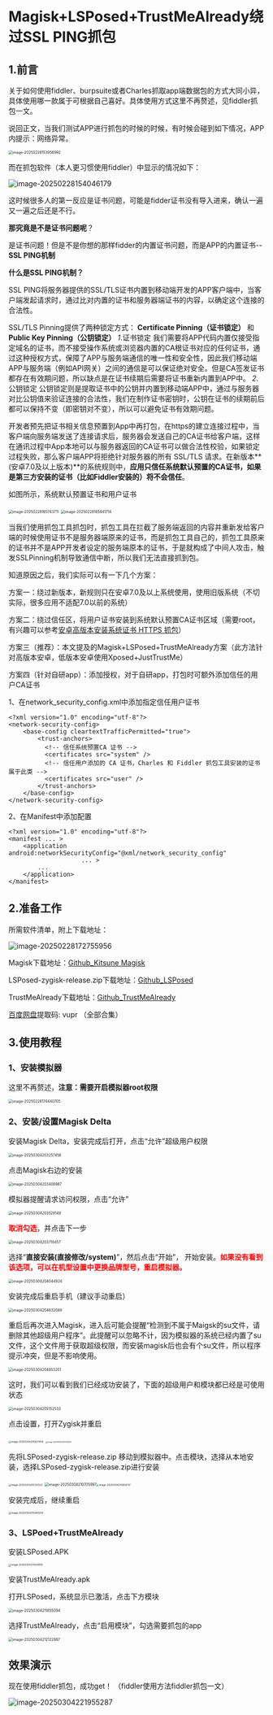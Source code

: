 # Magisk+LSPosed+TrustMeAlready绕过SSL PING抓包

## 1.前言

关于如何使用fiddler、burpsuite或者Charles抓取app端数据包的方式大同小异，具体使用哪一款属于可根据自己喜好。具体使用方式这里不再赘述，见fiddler抓包一文。

说回正文，当我们测试APP进行抓包的时候的时候，有时候会碰到如下情况，APP内提示：网络异常。

<img src="https://raw.githubusercontent.com/y4ngwei/testNx/main/img/image-20250228153956992.png" alt="image-20250228153956992" style="zoom:50%;" />

而在抓包软件（本人更习惯使用fiddler）中显示的情况如下：

![image-20250228154046179](https://raw.githubusercontent.com/y4ngwei/testNx/main/img/image-20250228154046179.png)

这时候很多人的第一反应是证书问题，可能是fidder证书没有导入进来，确认一遍又一遍之后还是不行。

**那究竟是不是证书问题呢**？

是证书问题！但是不是你想的那样fidder的内置证书问题，而是APP的内置证书--**SSL PING机制**

**什么是SSL PING机制？**

SSL PING将服务器提供的SSL/TLS证书内置到移动端开发的APP客户端中，当客户端发起请求时，通过比对内置的证书和服务器端证书的内容，以确定这个连接的合法性。

SSL/TLS Pinning提供了两种锁定方式： **Certificate Pinning（证书锁定）** 和**Public Key Pinning（公钥锁定）**
*1*.证书锁定
我们需要将APP代码内置仅接受指定域名的证书，而不接受操作系统或浏览器内置的CA根证书对应的任何证书，通过这种授权方式，保障了APP与服务端通信的唯一性和安全性，因此我们移动端APP与服务端（例如API网关）之间的通信是可以保证绝对安全。但是CA签发证书都存在有效期问题，所以缺点是在证书续期后需要将证书重新内置到APP中。
*2*.公钥锁定
公钥锁定则是提取证书中的公钥并内置到移动端APP中，通过与服务器对比公钥值来验证连接的合法性，我们在制作证书密钥时，公钥在证书的续期前后都可以保持不变（即密钥对不变），所以可以避免证书有效期问题。

开发者预先把证书相关信息预置到App中再打包，在https的建立连接过程中，当客户端向服务端发送了连接请求后，服务器会发送自己的CA证书给客户端，这样在通讯过程中App本地可以与服务器返回的CA证书可以做合法性校验，如果锁定过程失败，那么客户端APP将拒绝针对服务器的所有 SSL/TLS 请求。在新版本**(安卓7.0及以上版本)**的系统规则中，**应用只信任系统默认预置的CA证书，如果是第三方安装的证书（比如Fiddler安装的）将不会信任**。

如图所示，系统默认预置证书和用户证书

<img src="https://raw.githubusercontent.com/y4ngwei/testNx/main/img/image-20250228165743711.png" alt="image-20250228165743711" style="zoom:50%;" />         <img src="https://raw.githubusercontent.com/y4ngwei/testNx/main/img/image-20250228165841714.png" alt="image-20250228165841714" style="zoom:50%;" />

当我们使用抓包工具抓包时，抓包工具在拦截了服务端返回的内容并重新发给客户端的时候使用证书不是服务器端原来的证书，而是抓包工具自己的，抓包工具原来的证书并不是APP开发者设定的服务端原本的证书，于是就构成了中间人攻击，触发SSLPinning机制导致通信中断，所以我们无法直接抓到包。

知道原因之后，我们实际可以有一下几个方案：

方案一：绕过新版本，新规则只在安卓7.0及以上系统使用，使用旧版系统（不切实际，很多应用不适配7.0以前的系统）

方案二：绕过信任区，将用户证书安装到系统默认预置CA证书区域（需要root，有兴趣可以参考[安卓高版本安装系统证书 HTTPS 抓包](https://www.jianshu.com/p/5f72ab33a342)）

方案三（推荐）：本文提及的Magisk+LSPosed+TrustMeAlready方案（此方法针对高版本安卓，低版本安卓使用Xposed+JustTrustMe）

方案四（针对自研app）：添加授权，对于自研app，打包时可额外添加信任的用户CA证书

1、在network_security_config.xml中添加指定信任用户证书

```
<?xml version="1.0" encoding="utf-8"?>
<network-security-config>
    <base-config cleartextTrafficPermitted="true">
        <trust-anchors>
          <!-- 信任系统预置CA 证书 -->
          <certificates src="system" />
          <!-- 信任用户添加的 CA 证书，Charles 和 Fiddler 抓包工具安装的证书属于此类 -->
          <certificates src="user" />
        </trust-anchors>
    </base-config>
</network-security-config>

```

2、在Manifest中添加配置

```
<?xml version="1.0" encoding="utf-8"?>
<manifest ... >
    <application android:networkSecurityConfig="@xml/network_security_config"
                    ... >
        ...
    </application>
</manifest>

```



## 2.准备工作

所需软件清单，附上下载地址：

![image-20250228172755956](https://raw.githubusercontent.com/y4ngwei/testNx/main/img/image-20250228172755956.png)

Magisk下载地址：[Github_Kitsune Magisk](https://huskydg.github.io/magisk-files/)

LSPosed-zygisk-release.zip下载地址：[Github_LSPosed](https://github.com/LSPosed/LSPosed/releases)

TrustMeAlready下载地址：[Github_TrustMeAlready](https://github.com/ViRb3/TrustMeAlready/releases)

[百度网盘]( https://pan.baidu.com/s/14WEtIYfySziNertJunVFaw )提取码: vupr （全部合集）

## 3.使用教程

### 1、安装模拟器

这里不再赘述，**注意：需要开启模拟器root权限**

<img src="https://raw.githubusercontent.com/y4ngwei/testNx/main/img/image-20250228174440705.png" alt="image-20250228174440705" style="zoom:50%;" />

### 2、安装/设置Magisk Delta

安装Magisk Delta，安装完成后打开，点击“允许”超级用户权限

<img src="https://raw.githubusercontent.com/y4ngwei/testNx/main/img/image-20250304203257456.png" alt="image-20250304203257456" style="zoom:50%;" />

点击Magisk右边的安装

<img src="https://raw.githubusercontent.com/y4ngwei/testNx/main/img/image-20250304203408987.png" alt="image-20250304203408987" style="zoom:50%;" />

模拟器提醒请求访问权限，点击“允许”

<img src="https://raw.githubusercontent.com/y4ngwei/testNx/main/img/image-20250304203529148.png" alt="image-20250304203529148" style="zoom:50%;" />

<font color=red>**取消勾选**</font>，并点击下一步

<img src="https://raw.githubusercontent.com/y4ngwei/testNx/main/img/image-20250304203718457.png" alt="image-20250304203718457" style="zoom:50%;" />

选择“**直接安装(直接修改/system)**”，然后点击“开始”， 开始安装。<font color=red>**如果没有看到该选项，可以在机型设置中更换品牌型号，重启模拟器。**</font>

<img src="https://raw.githubusercontent.com/y4ngwei/testNx/main/img/image-20250304204044924.png" alt="image-20250304204044924" style="zoom:50%;" />

安装完成后重启手机（建议手动重启）

<img src="https://raw.githubusercontent.com/y4ngwei/testNx/main/img/image-20250304204632089.png" alt="image-20250304204632089" style="zoom:50%;" />

重启后再次进入Magisk，进入后可能会提醒“检测到不属于Maigsk的su文件，请删除其他超级用户程序”。此提醒可以忽略不计，因为模拟器的系统已经内置了su文件，这个文件用于获取超级权限，而安装magisk后也会有个su文件，所以程序提示冲突，但是不影响使用。

<img src="https://raw.githubusercontent.com/y4ngwei/testNx/main/img/image-20250304204853201.png" alt="image-20250304204853201" style="zoom:50%;" />

这时，我们可以看到我们已经成功安装了，下面的超级用户和模块都已经是可使用状态

<img src="https://raw.githubusercontent.com/y4ngwei/testNx/main/img/image-20250304205152533.png" alt="image-20250304205152533" style="zoom:50%;" />

点击设置，打开Zygisk并重启

<img src="https://raw.githubusercontent.com/y4ngwei/testNx/main/img/image-20250304205657404.png" alt="image-20250304205657404" style="zoom:33%;" />             <img src="https://raw.githubusercontent.com/y4ngwei/testNx/main/img/image-20250304210103343.png" alt="image-20250304210103343" style="zoom:25%;" />

先将LSPosed-zygisk-release.zip 移动到模拟器中。点击模块，选择从本地安装，选择LSPosed-zygisk-release.zip进行安装

<img src="https://raw.githubusercontent.com/y4ngwei/testNx/main/img/image-20250304210331322.png" alt="image-20250304210331322" style="zoom:33%;" />    <img src="https://raw.githubusercontent.com/y4ngwei/testNx/main/img/image-20250304210705997.png" alt="image-20250304210705997" style="zoom: 50%;" /><img src="https://raw.githubusercontent.com/y4ngwei/testNx/main/img/image-20250304210859747.png" alt="image-20250304210859747" style="zoom:33%;" />

安装完成后，继续重启

<img src="https://raw.githubusercontent.com/y4ngwei/testNx/main/img/image-20250304210949204.png" alt="image-20250304210949204" style="zoom:33%;" />

### 3、LSPoed+TrustMeAlready

安装LSPosed.APK

<img src="https://raw.githubusercontent.com/y4ngwei/testNx/main/img/image-20250304211433958.png" alt="image-20250304211433958" style="zoom: 33%;" />

安装TrustMeAlready.apk

打开LSPosed，系统显示已激活，点击下方模块

<img src="https://raw.githubusercontent.com/y4ngwei/testNx/main/img/image-20250304211855094.png" alt="image-20250304211855094" style="zoom:50%;" />

选择TrustMeAlready，点击“启用模块”，勾选需要抓包的app

<img src="https://raw.githubusercontent.com/y4ngwei/testNx/main/img/image-20250304212122887.png" alt="image-20250304212122887" style="zoom:50%;" />

## 效果演示

现在使用fiddler抓包，成功get！ （fiddler使用方法fiddler抓包一文）

![image-20250304221955287](https://raw.githubusercontent.com/y4ngwei/testNx/main/img/image-20250304221955287.png)
